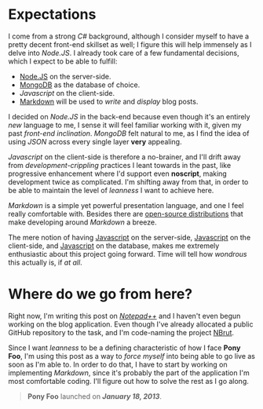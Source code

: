 # Expectations

I come from a strong _C#_ background, although I consider myself to have a pretty decent front-end skillset as well; I figure this will help immensely as I delve into _Node.JS_. I already took care of a few fundamental decisions, which I expect to be able to fulfill:

- [Node.JS](http://youtu.be/jo_B4LTHi3I "Introduction to Node.JS") on the server-side.
- [MongoDB](http://youtu.be/tFp9pZ6U0PE "Introduction to MongoDB") as the database of choice.
- _Javascript_ on the client-side.
- [Markdown](http://daringfireball.net/projects/markdown/ "Introduction to Markdown") will be used to _write_ and _display_ blog posts.

I decided on _Node.JS_ in the back-end because even though it's an entirely _new_ language to me, I sense it will feel familiar working with it, given my past _front-end inclination_. _MongoDB_ felt natural to me, as I find the idea of using _JSON_ across every single layer **very** appealing.

_Javascript_ on the client-side is therefore a no-brainer, and I'll drift away from _development-crippling_ practices I leant towards in the past, like progressive enhancement where I'd support even **noscript**, making development twice as complicated. I'm shifting away from that, in order to be able to maintain the level of _leanness_ I want to achieve here.

_Markdown_ is a simple yet powerful presentation language, and one I feel really comfortable with. Besides there are [open-source distributions](http://code.google.com/p/pagedown/ "pagedown by StackOverflow") that make developing around _Markdown_ a breeze.

The mere notion of having [Javascript](/2013/01/01/javascript-javascript-javascript "Javascript Javascript Javascript") on the server-side, [Javascript](/2013/01/01/javascript-javascript-javascript "Javascript Javascript Javascript") on the client-side, and [Javascript](/2013/01/01/javascript-javascript-javascript "Javascript Javascript Javascript") on the database, makes me extremely enthusiastic about this project going forward. Time will tell how _wondrous_ this actually is, if _at all_.

# Where do we go from here?

Right now, I'm writing this post on [_Notepad++_](http://notepad-plus-plus.org/ "Notepad++") and I haven't even begun working on the blog application. Even though I've already allocated a public GitHub repository to the task, and I'm code-naming the project [NBrut](https://github.com/bevacqua/ponyfoo "GitHub repository").

Since I want _leanness_ to be a defining characteristic of how I face **Pony Foo**, I'm using this post as a way to _force myself_ into being able to go live as soon as I'm able to. In order to do that, I have to start by working on implementing _Markdown_, since it's probably the part of the application I'm most comfortable coding. I'll figure out how to solve the rest as I go along.

> **Pony Foo** launched on **_January 18, 2013_**.
